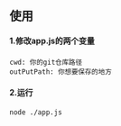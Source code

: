 ## 使用

#### 1.修改app.js的两个变量
    cwd: 你的git仓库路径
    outPutPath: 你想要保存的地方

#### 2.运行
    node ./app.js
